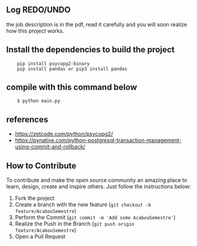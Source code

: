 ## Log REDO/UNDO

the job description is in the pdf, read it carefully and you will soon realize how this project works.

## Install the dependencies to build the project
``` 
    pip install psycopg2-binary 
    pip install pandas or pip3 install pandas

```
## compile with this command below


```
    $ python main.py
```


## references
- https://zetcode.com/python/psycopg2/
- https://pynative.com/python-postgresql-transaction-management-using-commit-and-rollback/

## How to Contribute

To contribute and make the open source community an amazing place to learn, design, create and inspire others. Just follow the instructions below:

1. Fork the project
2. Create a branch with the new feature (`git checkout -b feature/AcabouSemestre`)
3. Perform the Commit (`git commit -m 'Add some AcabouSemestre'`)
4. Realize the Push in the Branch (`git push origin feature/AcabouSemestre`)
5. Open a Pull Request
